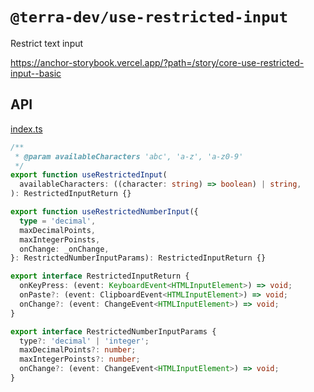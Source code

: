 # `@terra-dev/use-restricted-input`

Restrict text input

<https://anchor-storybook.vercel.app/?path=/story/core-use-restricted-input--basic>

## API

<!-- source index.ts --pick "RestrictedInputReturn useRestrictedInput RestrictedNumberInputParams useRestrictedNumberInput" -->

[index.ts](index.ts)

```ts
/**
 * @param availableCharacters 'abc', 'a-z', 'a-z0-9'
 */
export function useRestrictedInput(
  availableCharacters: ((character: string) => boolean) | string,
): RestrictedInputReturn {}

export function useRestrictedNumberInput({
  type = 'decimal',
  maxDecimalPoints,
  maxIntegerPoinsts,
  onChange: _onChange,
}: RestrictedNumberInputParams): RestrictedInputReturn {}

export interface RestrictedInputReturn {
  onKeyPress: (event: KeyboardEvent<HTMLInputElement>) => void;
  onPaste?: (event: ClipboardEvent<HTMLInputElement>) => void;
  onChange?: (event: ChangeEvent<HTMLInputElement>) => void;
}

export interface RestrictedNumberInputParams {
  type?: 'decimal' | 'integer';
  maxDecimalPoints?: number;
  maxIntegerPoinsts?: number;
  onChange?: (event: ChangeEvent<HTMLInputElement>) => void;
}
```

<!-- /source -->
